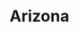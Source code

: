 ---
title: Arizona
slug: arizona
updated-on: '2024-05-30T13:52:36.906Z'
created-on: '2024-05-30T13:37:21.697Z'
published-on: '2024-05-30T13:54:32.469Z'
f_city-state:
- cms/city/glendale-az.md
- cms/city/gilbert-az.md
- cms/city/flagstaff-az.md
- cms/city/chandler-az.md
- cms/city/peoria-az.md
- cms/city/prescott-valley-az.md
- cms/city/fountain-hills-az.md
- cms/city/globe-az.md
- cms/city/kingman-az.md
- cms/city/scottsdale-az.md
- cms/city/yuma-az.md
- cms/city/tempe-az.md
- cms/city/buckeye-az.md
- cms/city/vista-az.md
- cms/city/goodyear-az.md
- cms/city/bullhead-city-az.md
- cms/city/casa-grande-az.md
- cms/city/apache-junction-az.md
- cms/city/lake-havasu-city-az.md
- cms/city/parker-az.md
- cms/city/thatcher-az.md
- cms/city/page-az.md
- cms/city/prescott-az.md
- cms/city/nogales-az.md
- cms/city/chino-valley-az.md
- cms/city/cottonwood-az.md
- cms/city/payson-az.md
- cms/city/fort-mohave-az.md
- cms/city/avondale-az.md
- cms/city/maricopa-az.md
- cms/city/safford-az.md
- cms/city/douglas-az.md
- cms/city/winslow-az.md
- cms/city/san-luis-az.md
- cms/city/guadalupe-az.md
- cms/city/el-mirage-az.md
- cms/city/camp-verde-az.md
- cms/city/somerton-az.md
- cms/city/litchfield-park-az.md
- cms/city/fort-mcdowell-az.md
- cms/city/dewey-az.md
- cms/city/ehrenberg-az.md
f_locations:
- cms/payday-loan/.md
layout: '[state].html'
tags: state
---